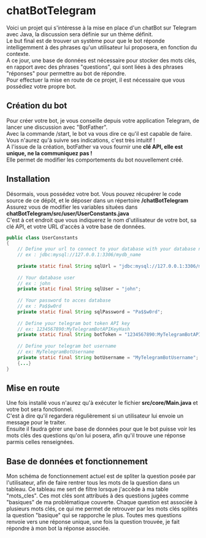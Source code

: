 # chatBotTelegram

Voici un projet qui s'intéresse à la mise en place d'un chatBot sur Telegram avec Java, la discussion sera définie sur un thème définit.</br>
Le but final est de trouver un système pour que le bot réponde intelligemment à des phrases qu'un utilisateur lui proposera, en fonction du contexte.</br>
A ce jour, une base de données est nécessaire pour stocker des mots clés, en rapport avec des phrases "questions", qui sont liées à des phrases "réponses" pour permettre au bot de répondre. </br>
Pour effectuer la mise en route de ce projet, il est nécessaire que vous possédiez votre propre bot.

## Création du bot
Pour créer votre bot, je vous conseille depuis votre application Telegram, de lancer une discussion avec "BotFather".</br>
Avec la commande /start, le bot va vous dire ce qu'il est capable de faire. Vous n'aurez qu'à suivre ses indications, c'est très intuitif !</br>
A l'issue de la création, botFather va vous fournir une <b>clé API, elle est unique, ne la communiquez pas !</b> </br>
Elle permet de modifier les comportements du bot nouvellement créé.

## Installation
Désormais, vous possédez votre bot. Vous pouvez récupérer le code source de ce dépôt, et le déposer dans un répertoire <b>/chatBotTelegram</b> </br>
Assurez vous de modifier les variables situées dans <b>chatBotTelegram/src/user/UserConstants.java</b> </br>
C'est à cet endroit que vous indiquerez le nom d'utilisateur de votre bot, sa clé API, et votre URL d'accès à votre base de données.</br>
```java
public class UserConstants 
{
	// Define your url to connect to your database with your database name
	// ex : jdbc:mysql://127.0.0.1:3306/mydb_name
	
	private static final String sqlUrl = "jdbc:mysql://127.0.0.1:3306/mydb_name";
	
	// Your database user
	// ex : john
	private static final String sqlUser = "john";
	
	// Your password to acces database
	// ex : Pa$$w0rd
	private static final String sqlPassword = "Pa$$w0rd";
	
	// Define your telegram bot token API key
	// ex: 1234567890:MyTelegramBotAPIKeyHash
	private static final String botToken = "1234567890:MyTelegramBotAPIKeyHash";
	
	// Define your telegram bot username
	// ex: MyTelegramBotUsername
	private static final String botUsername = "MyTelegramBotUsername";
	{...}
}
```

## Mise en route
Une fois installé vous n'aurez qu'à exécuter le fichier <b>src/core/Main.java</b> et votre bot sera fonctionnel.</br>
C'est à dire qu'il regardera régulièrement si un utilisateur lui envoie un message pour le traiter. </br>
Ensuite il faudra gérer une base de données pour que le bot puisse voir les mots clés des questions qu'on lui posera, afin qu'il trouve une réponse parmis celles renseignées.</br>

## Base de données et fonctionnement
Mon schéma de fonctionnement actuel est de spliter la question posée par l'utilisateur, afin de faire rentrer tous les mots de la question dans un tableau. Ce tableau me sert de filtre lorsque j'accède à ma table "mots_cles". Ces mot clés sont attribués à des questions jugées comme "basiques" de ma problématique couverte. Chaque question est associée à plusieurs mots clés, ce qui me permet de retrouver par les mots clés splités la question "basique" qui se rapporche le plus. Toutes mes questions renvoie vers une réponse unique, une fois la question trouvée, je fait répondre à mon bot la réponse associée.


